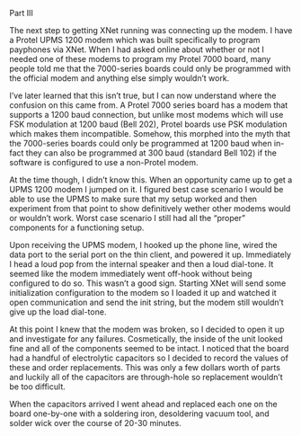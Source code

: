 Part III

The next step to getting XNet running was connecting up the modem. I have a Protel UPMS 1200 modem which was built specifically to program payphones via XNet. When I had asked online about whether or not I needed one of these modems to program my Protel 7000 board, many people told me that the 7000-series boards could only be programmed with the official modem and anything else simply wouldn’t work.

I’ve later learned that this isn’t true, but I can now understand where the confusion on this came from. A Protel 7000 series board has a modem that supports a 1200 baud connection, but unlike most modems which will use FSK modulation at 1200 baud (Bell 202), Protel boards use PSK modulation which makes them incompatible. Somehow, this morphed into the myth that the 7000-series boards could only be programmed at 1200 baud when in-fact they can also be programmed at 300 baud (standard Bell 102) if the software is configured to use a non-Protel modem.

At the time though, I didn’t know this. When an opportunity came up to get a UPMS 1200 modem I jumped on it. I figured best case scenario I would be able to use the UPMS to make sure that my setup worked and then experiment from that point to show definitively wether other modems would or wouldn’t work. Worst case scenario I still had all the “proper” components for a functioning setup.

Upon receiving the UPMS modem, I hooked up the phone line, wired the data port to the serial port on the thin client, and powered it up. Immediately I head a loud pop from the internal speaker and then a loud dial-tone. It seemed like the modem immediately went off-hook without being configured to do so. This wasn’t a good sign. Starting XNet will send some initialization configuration to the modem so I loaded it up and watched it open communication and send the init string, but the modem still wouldn’t give up the load dial-tone.

At this point I knew that the modem was broken, so I decided to open it up and investigate for any failures. Cosmetically, the inside of the unit looked fine and all of the components seemed to be intact. I noticed that the board had a handful of electrolytic capacitors so I decided to record the values of these and order replacements. This was only a few dollars worth of parts and luckily all of the capacitors are through-hole so replacement wouldn’t be too difficult.

When the capacitors arrived I went ahead and replaced each one on the board one-by-one with a soldering iron, desoldering vacuum tool, and solder wick over the course of 20-30 minutes.
